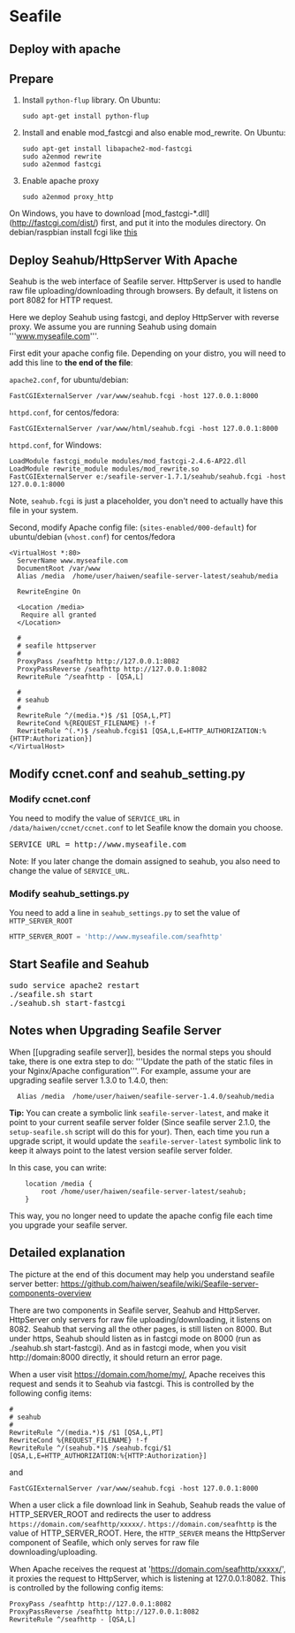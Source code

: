 # Seafile
## Deploy with apache

## Prepare

1. Install <code>python-flup</code> library. On Ubuntu:

    ```
    sudo apt-get install python-flup
    ```

2. Install and enable mod_fastcgi and also enable mod_rewrite. On Ubuntu:

    ```
    sudo apt-get install libapache2-mod-fastcgi
    sudo a2enmod rewrite
    sudo a2enmod fastcgi
    ```

3. Enable apache proxy

    ```
    sudo a2enmod proxy_http
    ```

On Windows, you have to download  [mod_fastcgi-*.dll] (http://fastcgi.com/dist/) first, and put it into the modules directory.
On debian/raspbian install fcgi like [this](http://raspberryserver.blogspot.co.at/2013/02/installing-lamp-with-fastcgi-php-fpm.html)
## Deploy Seahub/HttpServer With Apache

Seahub is the web interface of Seafile server. HttpServer is used to handle raw file uploading/downloading through browsers. By default, it listens on port 8082 for HTTP request.

Here we deploy Seahub using fastcgi, and deploy HttpServer with reverse proxy. We assume you are running Seahub using domain '''www.myseafile.com'''.

First edit your apache config file. Depending on your distro, you will need to add this line to **the end of the file**:

`apache2.conf`, for ubuntu/debian:
```
FastCGIExternalServer /var/www/seahub.fcgi -host 127.0.0.1:8000
```

`httpd.conf`, for centos/fedora:
```
FastCGIExternalServer /var/www/html/seahub.fcgi -host 127.0.0.1:8000
```

`httpd.conf`, for Windows:
```
LoadModule fastcgi_module modules/mod_fastcgi-2.4.6-AP22.dll
LoadModule rewrite_module modules/mod_rewrite.so
FastCGIExternalServer e:/seafile-server-1.7.1/seahub/seahub.fcgi -host 127.0.0.1:8000

```


Note, `seahub.fcgi` is just a placeholder, you don't need to actually have this file in your system.

Second, modify Apache config file:
(`sites-enabled/000-default`) for ubuntu/debian
(`vhost.conf`) for centos/fedora

```
<VirtualHost *:80>
  ServerName www.myseafile.com
  DocumentRoot /var/www
  Alias /media  /home/user/haiwen/seafile-server-latest/seahub/media

  RewriteEngine On

  <Location /media>
   Require all granted
  </Location>

  #
  # seafile httpserver
  #
  ProxyPass /seafhttp http://127.0.0.1:8082
  ProxyPassReverse /seafhttp http://127.0.0.1:8082
  RewriteRule ^/seafhttp - [QSA,L]

  #
  # seahub
  #
  RewriteRule ^/(media.*)$ /$1 [QSA,L,PT]
  RewriteCond %{REQUEST_FILENAME} !-f
  RewriteRule ^(.*)$ /seahub.fcgi$1 [QSA,L,E=HTTP_AUTHORIZATION:%{HTTP:Authorization}]
</VirtualHost>
```

## Modify ccnet.conf and seahub_setting.py

### Modify ccnet.conf

You need to modify the value of <code>SERVICE_URL</code> in <code>/data/haiwen/ccnet/ccnet.conf</code>
to let Seafile know the domain you choose.

<pre>
SERVICE_URL = http://www.myseafile.com
</pre>

Note: If you later change the domain assigned to seahub, you also need to change the value of  <code>SERVICE_URL</code>.

### Modify seahub_settings.py

You need to add a line in <code>seahub_settings.py</code> to set the value of `HTTP_SERVER_ROOT`

```python
HTTP_SERVER_ROOT = 'http://www.myseafile.com/seafhttp'
```

## Start Seafile and Seahub

<pre>
sudo service apache2 restart
./seafile.sh start
./seahub.sh start-fastcgi
</pre>

## Notes when Upgrading Seafile Server

When [[upgrading seafile server]], besides the normal steps you should take, there is one extra step to do: '''Update the path of the static files in your Nginx/Apache configuration'''. For example, assume your are upgrading seafile server 1.3.0 to 1.4.0, then:

```
  Alias /media  /home/user/haiwen/seafile-server-1.4.0/seahub/media
```

**Tip:**
You can create a symbolic link <code>seafile-server-latest</code>, and make it point to your current seafile server folder (Since seafile server 2.1.0, the <code>setup-seafile.sh</code> script will do this for your). Then, each time you run a upgrade script, it would update the <code>seafile-server-latest</code> symbolic link to keep it always point to the latest version seafile server folder.

In this case, you can write:

```
    location /media {
        root /home/user/haiwen/seafile-server-latest/seahub;
    }
```
This way, you no longer need to update the apache config file each time you upgrade your seafile server.


## Detailed explanation

The picture at the end of this document may help you understand seafile server better: https://github.com/haiwen/seafile/wiki/Seafile-server-components-overview

There are two components in Seafile server, Seahub and HttpServer. HttpServer only servers for raw file uploading/downloading, it listens on 8082. Seahub that serving all the other pages, is still listen on 8000. But under https, Seahub should listen as in fastcgi mode on 8000 (run as ./seahub.sh start-fastcgi). And as in fastcgi mode, when you visit  http://domain:8000 directly, it should return an error page.

When a user visit https://domain.com/home/my/, Apache receives this request and sends it to Seahub via fastcgi. This is controlled by the following config items:

    #
    # seahub
    #
    RewriteRule ^/(media.*)$ /$1 [QSA,L,PT]
    RewriteCond %{REQUEST_FILENAME} !-f
    RewriteRule ^/(seahub.*)$ /seahub.fcgi/$1 [QSA,L,E=HTTP_AUTHORIZATION:%{HTTP:Authorization}]

and

    FastCGIExternalServer /var/www/seahub.fcgi -host 127.0.0.1:8000


When a user click a file download link in Seahub, Seahub reads the value of HTTP_SERVER_ROOT and redirects the user to address `https://domain.com/seafhttp/xxxxx/`. `https://domain.com/seafhttp` is the value of HTTP_SERVER_ROOT. Here, the `HTTP_SERVER` means the HttpServer component of Seafile, which only serves for raw file downloading/uploading.

When Apache receives the request at 'https://domain.com/seafhttp/xxxxx/', it proxies the request to HttpServer, which is listening at 127.0.0.1:8082. This is controlled by the following config items:

    ProxyPass /seafhttp http://127.0.0.1:8082
    ProxyPassReverse /seafhttp http://127.0.0.1:8082
    RewriteRule ^/seafhttp - [QSA,L]
